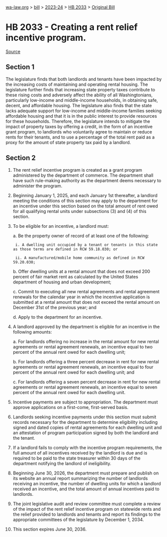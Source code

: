 [wa-law.org](/) > [bill](/bill/) > [2023-24](/bill/2023-24/) > [HB 2033](/bill/2023-24/hb/2033/) > [Original Bill](/bill/2023-24/hb/2033/1/)

# HB 2033 - Creating a rent relief incentive program.

[Source](http://lawfilesext.leg.wa.gov/biennium/2023-24/Pdf/Bills/House%20Bills/2033.pdf)

## Section 1
The legislature finds that both landlords and tenants have been impacted by the increasing costs of maintaining and operating rental housing. The legislature further finds that increasing state property taxes contribute to these rising costs and adversely affect the ability of all Washingtonians, particularly low-income and middle-income households, in obtaining safe, decent, and affordable housing. The legislature also finds that the state lacks adequate support for low-income and middle-income families seeking affordable housing and that it is in the public interest to provide resources for these households. Therefore, the legislature intends to mitigate the impact of property taxes by offering a credit, in the form of an incentive grant program, to landlords who voluntarily agree to maintain or reduce rents for their tenants, and to use a percentage of the total rent paid as a proxy for the amount of state property tax paid by a landlord.

## Section 2
1. The rent relief incentive program is created as a grant program administered by the department of commerce. The department shall have such rule-making authority as the department deems necessary to administer the program.

2. Beginning January 1, 2025, and each January 1st thereafter, a landlord meeting the conditions of this section may apply to the department for an incentive under this section based on the total amount of rent owed for all qualifying rental units under subsections (3) and (4) of this section.

3. To be eligible for an incentive, a landlord must:

    a. Be the property owner of record of at least one of the following:

        i. A dwelling unit occupied by a tenant or tenants in this state as those terms are defined in RCW 59.18.030; or

        ii. A manufactured/mobile home community as defined in RCW 59.20.030;

    b. Offer dwelling units at a rental amount that does not exceed 200 percent of fair market rent as calculated by the United States department of housing and urban development;

    c. Commit to executing all new rental agreements and rental agreement renewals for the calendar year in which the incentive application is submitted at a rental amount that does not exceed the rental amount on December 31st of the previous year; and

    d. Apply to the department for an incentive.

4. A landlord approved by the department is eligible for an incentive in the following amounts:

    a. For landlords offering no increase in the rental amount for new rental agreements or rental agreement renewals, an incentive equal to two percent of the annual rent owed for each dwelling unit;

    b. For landlords offering a three percent decrease in rent for new rental agreements or rental agreement renewals, an incentive equal to four percent of the annual rent owed for each dwelling unit; and

    c. For landlords offering a seven percent decrease in rent for new rental agreements or rental agreement renewals, an incentive equal to seven percent of the annual rent owed for each dwelling unit.

5. Incentive payments are subject to appropriation. The department must approve applications on a first-come, first-served basis.

6. Landlords seeking incentive payments under this section must submit records necessary for the department to determine eligibility including signed and dated copies of rental agreements for each dwelling unit and an attestation of program participation signed by both the landlord and the tenant.

7. If a landlord fails to comply with the incentive program requirements, the full amount of all incentives received by the landlord is due and is required to be paid to the state treasurer within 30 days of the department notifying the landlord of ineligibility.

8. Beginning June 30, 2026, the department must prepare and publish on its website an annual report summarizing the number of landlords receiving an incentive, the number of dwelling units for which a landlord received an incentive, and the total amount of annual incentives paid to landlords.

9. The joint legislative audit and review committee must complete a review of the impact of the rent relief incentive program on statewide rents and the relief provided to landlords and tenants and report its findings to the appropriate committees of the legislature by December 1, 2034.

10. This section expires June 30, 2036.
